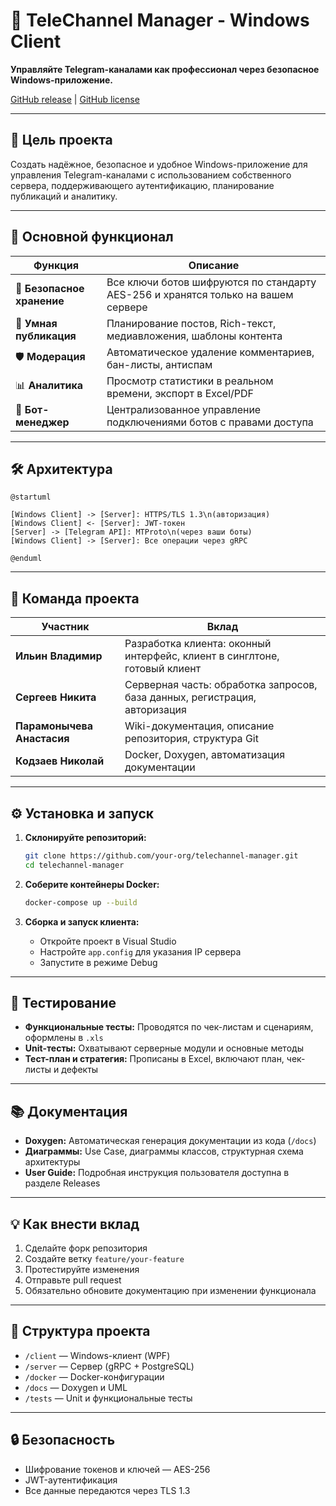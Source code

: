 
# 🚀 TeleChannel Manager - Windows Client

**Управляйте Telegram-каналами как профессионал через безопасное Windows-приложение.**

[GitHub release](#) | [GitHub license](#)

---

## 🌟 Цель проекта

Создать надёжное, безопасное и удобное Windows-приложение для управления Telegram-каналами с использованием собственного сервера, поддерживающего аутентификацию, планирование публикаций и аналитику.

---

## 🧩 Основной функционал

| Функция            | Описание |
|--------------------|----------|
| 🔐 **Безопасное хранение** | Все ключи ботов шифруются по стандарту AES-256 и хранятся только на вашем сервере |
| 📢 **Умная публикация** | Планирование постов, Rich-текст, медиавложения, шаблоны контента |
| 🛡️ **Модерация** | Автоматическое удаление комментариев, бан-листы, антиспам |
| 📊 **Аналитика** | Просмотр статистики в реальном времени, экспорт в Excel/PDF |
| 🤖 **Бот-менеджер** | Централизованное управление подключениями ботов с правами доступа |

---

## 🛠 Архитектура

```plantuml
@startuml

[Windows Client] -> [Server]: HTTPS/TLS 1.3\n(авторизация)
[Windows Client] <- [Server]: JWT-токен
[Server] -> [Telegram API]: MTProto\n(через ваши боты)
[Windows Client] -> [Server]: Все операции через gRPC

@enduml
```

---

## 👥 Команда проекта

| Участник | Вклад |
|----------|-------|
| **Ильин Владимир** | Разработка клиента: оконный интерфейс, клиент в синглтоне, готовый клиент |
| **Сергеев Никита** | Серверная часть: обработка запросов, база данных, регистрация, авторизация |
| **Парамонычева Анастасия** | Wiki-документация, описание репозитория, структура Git |
| **Кодзаев Николай** | Docker, Doxygen, автоматизация документации |

---

## ⚙️ Установка и запуск

1. **Склонируйте репозиторий:**
   ```bash
   git clone https://github.com/your-org/telechannel-manager.git
   cd telechannel-manager
   ```

2. **Соберите контейнеры Docker:**
   ```bash
   docker-compose up --build
   ```

3. **Сборка и запуск клиента:**
   - Откройте проект в Visual Studio
   - Настройте `app.config` для указания IP сервера
   - Запустите в режиме Debug

---

## 🧪 Тестирование

- **Функциональные тесты:** Проводятся по чек-листам и сценариям, оформлены в `.xls`
- **Unit-тесты:** Охватывают серверные модули и основные методы
- **Тест-план и стратегия:** Прописаны в Excel, включают план, чек-листы и дефекты

---

## 📚 Документация

- **Doxygen:** Автоматическая генерация документации из кода (`/docs`)
- **Диаграммы:** Use Case, диаграммы классов, структурная схема архитектуры
- **User Guide:** Подробная инструкция пользователя доступна в разделе Releases

---

## 💡 Как внести вклад

1. Сделайте форк репозитория
2. Создайте ветку `feature/your-feature`
3. Протестируйте изменения
4. Отправьте pull request
5. Обязательно обновите документацию при изменении функционала

---

## 📁 Структура проекта

- `/client` — Windows-клиент (WPF)
- `/server` — Сервер (gRPC + PostgreSQL)
- `/docker` — Docker-конфигурации
- `/docs` — Doxygen и UML
- `/tests` — Unit и функциональные тесты

---

## 🔒 Безопасность

- Шифрование токенов и ключей — AES-256
- JWT-аутентификация
- Все данные передаются через TLS 1.3
